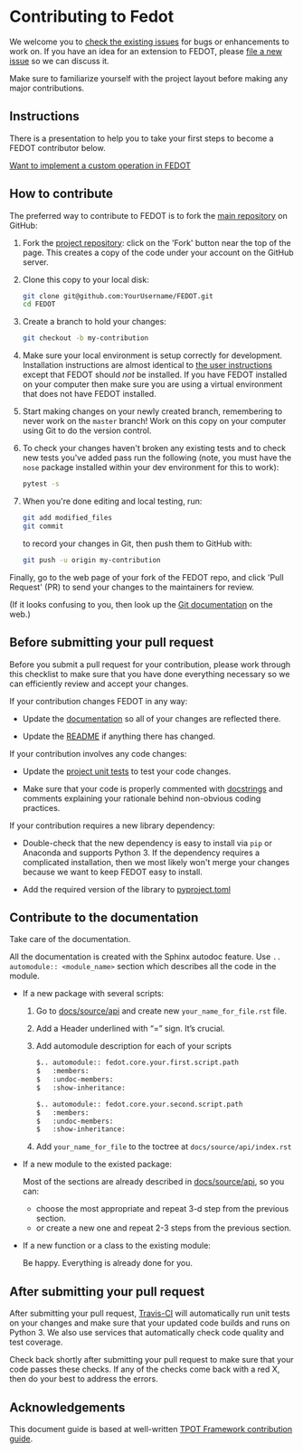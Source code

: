 # Contributing to Fedot

We welcome you to [check the existing
issues](https://github.com/aimclub/FEDOT/issues) for bugs or
enhancements to work on. If you have an idea for an extension to FEDOT,
please [file a new
issue](https://github.com/aimclub/FEDOT/issues/new) so we can
discuss it.

Make sure to familiarize yourself with the project layout before making
any major contributions.

## Instructions

There is a presentation to help you to take your first steps to become a FEDOT contributor below.

[Want to implement a custom operation in FEDOT](docs/files/custom_operation_guide.pdf)

## How to contribute

The preferred way to contribute to FEDOT is to fork the [main
repository](https://github.com/aimclub/FEDOT) on GitHub:

1. Fork the [project repository](https://github.com/aimclub/FEDOT):
   click on the 'Fork' button near the top of the page. This creates a
   copy of the code under your account on the GitHub server.

2. Clone this copy to your local disk:

   ```bash
   git clone git@github.com:YourUsername/FEDOT.git
   cd FEDOT
   ```

3. Create a branch to hold your changes:

   ```bash
   git checkout -b my-contribution
   ```

4. Make sure your local environment is setup correctly for development.
   Installation instructions are almost identical to [the user
   instructions](README_en.rst#installation) except that FEDOT should *not* be
   installed. If you have FEDOT installed on your computer then make
   sure you are using a virtual environment that does not have FEDOT
   installed.

5. Start making changes on your newly created branch, remembering to
   never work on the ``master`` branch! Work on this copy on your
   computer using Git to do the version control.

6. To check your changes haven't broken any existing tests and to check
   new tests you've added pass run the following (note, you must have
   the ``nose`` package installed within your dev environment for this
   to work):

   ```bash
   pytest -s
   ```

7. When you're done editing and local testing, run:

   ```bash
   git add modified_files
   git commit
   ```

   to record your changes in Git, then push them to GitHub with:

   ```bash
   git push -u origin my-contribution
   ```

Finally, go to the web page of your fork of the FEDOT repo, and click
'Pull Request' (PR) to send your changes to the maintainers for review.

(If it looks confusing to you, then look up the [Git
documentation](http://git-scm.com/documentation) on the web.)

## Before submitting your pull request

Before you submit a pull request for your contribution, please work
through this checklist to make sure that you have done everything
necessary so we can efficiently review and accept your changes.

If your contribution changes FEDOT in any way:

- Update the
   [documentation](docs)
   so all of your changes are reflected there.

- Update the
   [README](README_en.rst)
   if anything there has changed.

If your contribution involves any code changes:

- Update the [project unit
   tests](https://github.com/aimclub/FEDOT/tree/master/test) to
   test your code changes.

- Make sure that your code is properly commented with
   [docstrings](https://peps.python.org/pep-0257/) and
   comments explaining your rationale behind non-obvious coding
   practices.

If your contribution requires a new library dependency:

- Double-check that the new dependency is easy to install via ``pip``
   or Anaconda and supports Python 3. If the dependency requires a
   complicated installation, then we most likely won't merge your
   changes because we want to keep FEDOT easy to install.

- Add the required version of the library to
   [pyproject.toml](pyproject.toml)

## Contribute to the documentation

Take care of the documentation.

All the documentation is created with the Sphinx autodoc feature. Use `..
automodule:: <module_name>` section which describes all the code in the module.

- If a new package with several scripts:

   1. Go to [docs/source/api](docs/source/api) and create new `your_name_for_file.rst` file.

   2. Add a Header underlined with “=” sign. It’s crucial.

   3. Add automodule description for each of your scripts

      ```rst
      $.. automodule:: fedot.core.your.first.script.path
      $   :members:
      $   :undoc-members:
      $   :show-inheritance:

      $.. automodule:: fedot.core.your.second.script.path
      $   :members:
      $   :undoc-members:
      $   :show-inheritance:
      ```

   4. Add `your_name_for_file` to the toctree at `docs/source/api/index.rst`

- If a new module to the existed package:

    Most of the sections are already described in [docs/source/api](docs/source/api), so you can:

  - choose the most appropriate and repeat 3-d step from the previous section.
  - or create a new one and repeat 2-3 steps from the previous section.

- If a new function or a class to the existing module:

    Be happy. Everything is already done for you.

## After submitting your pull request

After submitting your pull request,
[Travis-CI](https://travis-ci.com/) will automatically run unit tests
on your changes and make sure that your updated code builds and runs on
Python 3. We also use services that automatically check code quality and
test coverage.

Check back shortly after submitting your pull request to make sure that
your code passes these checks. If any of the checks come back with a red
X, then do your best to address the errors.

## Acknowledgements

This document guide is based at well-written [TPOT Framework
contribution
guide](https://github.com/EpistasisLab/tpot/blob/master/docs_sources/contributing.md).
